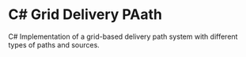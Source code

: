 # C# Grid Delivery PAath
C# Implementation of a grid-based delivery path system with different types of paths and sources.

